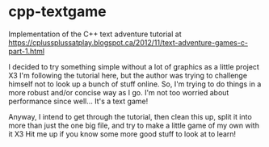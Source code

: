 # cpp-textgame
Implementation of the C++ text adventure tutorial at https://cplussplussatplay.blogspot.ca/2012/11/text-adventure-games-c-part-1.html

I decided to try something simple without a lot of graphics as a little project X3 I'm following the tutorial here, but the author was trying to challenge himself not to look up a bunch of stuff online. So, I'm trying to do things in a more robust and/or concise way as I go. I'm not too worried about performance since well... It's a text game!

Anyway, I intend to get through the tutorial, then clean this up, split it into more than just the one big file, and try to make a little game of my own with it X3 Hit me up if you know some more good stuff to look at to learn!